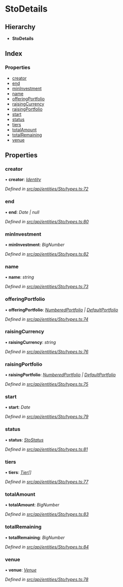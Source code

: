 # StoDetails

## Hierarchy

* **StoDetails**

## Index

### Properties

* [creator](stodetails.md#creator)
* [end](stodetails.md#end)
* [minInvestment](stodetails.md#mininvestment)
* [name](stodetails.md#name)
* [offeringPortfolio](stodetails.md#offeringportfolio)
* [raisingCurrency](stodetails.md#raisingcurrency)
* [raisingPortfolio](stodetails.md#raisingportfolio)
* [start](stodetails.md#start)
* [status](stodetails.md#status)
* [tiers](stodetails.md#tiers)
* [totalAmount](stodetails.md#totalamount)
* [totalRemaining](stodetails.md#totalremaining)
* [venue](stodetails.md#venue)

## Properties

### creator

• **creator**: [_Identity_](../classes/identity.md)

_Defined in_ [_src/api/entities/Sto/types.ts:72_](https://github.com/PolymathNetwork/polymesh-sdk/blob/23062de4/src/api/entities/Sto/types.ts#L72)

### end

• **end**: _Date \| null_

_Defined in_ [_src/api/entities/Sto/types.ts:80_](https://github.com/PolymathNetwork/polymesh-sdk/blob/23062de4/src/api/entities/Sto/types.ts#L80)

### minInvestment

• **minInvestment**: _BigNumber_

_Defined in_ [_src/api/entities/Sto/types.ts:82_](https://github.com/PolymathNetwork/polymesh-sdk/blob/23062de4/src/api/entities/Sto/types.ts#L82)

### name

• **name**: _string_

_Defined in_ [_src/api/entities/Sto/types.ts:73_](https://github.com/PolymathNetwork/polymesh-sdk/blob/23062de4/src/api/entities/Sto/types.ts#L73)

### offeringPortfolio

• **offeringPortfolio**: [_NumberedPortfolio_](../classes/numberedportfolio.md) _\|_ [_DefaultPortfolio_](../classes/defaultportfolio.md)

_Defined in_ [_src/api/entities/Sto/types.ts:74_](https://github.com/PolymathNetwork/polymesh-sdk/blob/23062de4/src/api/entities/Sto/types.ts#L74)

### raisingCurrency

• **raisingCurrency**: _string_

_Defined in_ [_src/api/entities/Sto/types.ts:76_](https://github.com/PolymathNetwork/polymesh-sdk/blob/23062de4/src/api/entities/Sto/types.ts#L76)

### raisingPortfolio

• **raisingPortfolio**: [_NumberedPortfolio_](../classes/numberedportfolio.md) _\|_ [_DefaultPortfolio_](../classes/defaultportfolio.md)

_Defined in_ [_src/api/entities/Sto/types.ts:75_](https://github.com/PolymathNetwork/polymesh-sdk/blob/23062de4/src/api/entities/Sto/types.ts#L75)

### start

• **start**: _Date_

_Defined in_ [_src/api/entities/Sto/types.ts:79_](https://github.com/PolymathNetwork/polymesh-sdk/blob/23062de4/src/api/entities/Sto/types.ts#L79)

### status

• **status**: [_StoStatus_](stostatus.md)

_Defined in_ [_src/api/entities/Sto/types.ts:81_](https://github.com/PolymathNetwork/polymesh-sdk/blob/23062de4/src/api/entities/Sto/types.ts#L81)

### tiers

• **tiers**: [_Tier_](tier.md)_\[\]_

_Defined in_ [_src/api/entities/Sto/types.ts:77_](https://github.com/PolymathNetwork/polymesh-sdk/blob/23062de4/src/api/entities/Sto/types.ts#L77)

### totalAmount

• **totalAmount**: _BigNumber_

_Defined in_ [_src/api/entities/Sto/types.ts:83_](https://github.com/PolymathNetwork/polymesh-sdk/blob/23062de4/src/api/entities/Sto/types.ts#L83)

### totalRemaining

• **totalRemaining**: _BigNumber_

_Defined in_ [_src/api/entities/Sto/types.ts:84_](https://github.com/PolymathNetwork/polymesh-sdk/blob/23062de4/src/api/entities/Sto/types.ts#L84)

### venue

• **venue**: [_Venue_](../classes/venue.md)

_Defined in_ [_src/api/entities/Sto/types.ts:78_](https://github.com/PolymathNetwork/polymesh-sdk/blob/23062de4/src/api/entities/Sto/types.ts#L78)

